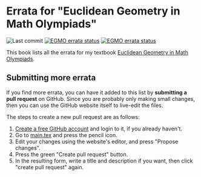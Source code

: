 # Errata for "Euclidean Geometry in Math Olympiads"

![Last commit](https://img.shields.io/github/last-commit/vEnhance/napkin)
[<img src="https://github.com/vEnhance/egmo-book-errata/actions/workflows/compile.yml/badge.svg" alt="EGMO errata status">](https://github.com/vEnhance/egmo-book-errata/actions)
[<img src="https://github.com/vEnhance/egmo-book-errata/actions/workflows/spellcheck.yml/badge.svg" alt="EGMO errata status">](https://github.com/vEnhance/egmo-book-errata/actions)

This book lists all the errata for my textbook
[Euclidean Geometry in Math Olympiads](https://web.evanchen.cc/geombook.html).

## Submitting more errata

If you find more errata, you can have it added to this list by
**submitting a pull request** on GitHub.
Since you are probably only making small changes,
then you can use the GitHub website itself to live-edit the files.

The steps to create a new pull request are as follows:

1. [Create a free GitHub account](https://github.com/join) and login to it,
   if you already haven't.
2. Go to [main.tex](https://github.com/vEnhance/egmo-book-errata/blob/main/main.tex)
   and press the pencil icon.
3. Edit your changes using the website's editor, and press "Propose changes".
4. Press the green "Create pull request" button.
5. In the resulting form, write a title and description if you want, then
   click "create pull request" again.
